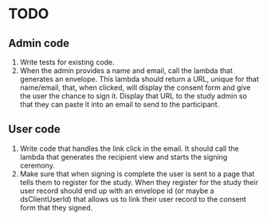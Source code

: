 # TODO
## Admin code
1. Write tests for existing code.
2. When the admin provides a name and email, call the lambda that generates an envelope. This lambda should return a URL, unique for that name/email, that, when clicked, will display the consent form and give the user the chance to sign it. Display that URL to the study admin so that they can paste it into an email to send to the participant.

## User code
1. Write code that handles the link click in the email. It should call the lambda that generates the recipient view and starts the signing ceremony.
2. Make sure that when signing is complete the user is sent to a page that tells them to register for the study. When they register for the study their user record should end up with an envelope id (or maybe a dsClientUserId) that allows us to link their user record to the consent form that they signed.

